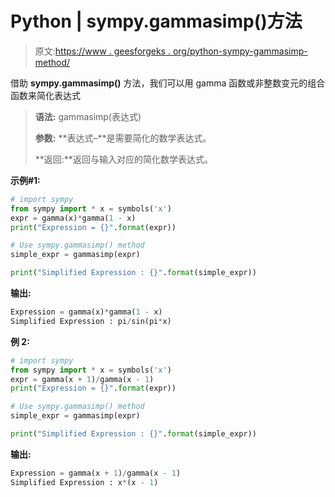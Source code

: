 # Python | sympy.gammasimp()方法

> 原文:[https://www . geesforgeks . org/python-sympy-gammasimp-method/](https://www.geeksforgeeks.org/python-sympy-gammasimp-method/)

借助 **sympy.gammasimp()** 方法，我们可以用 gamma 函数或非整数变元的组合函数来简化表达式

> **语法:** gammasimp(表达式)
> 
> **参数:**
> **表达式–**是需要简化的数学表达式。
> 
> **返回:**返回与输入对应的简化数学表达式。

**示例#1:**

```py
# import sympy 
from sympy import * x = symbols('x')
expr = gamma(x)*gamma(1 - x)
print("Expression = {}".format(expr))

# Use sympy.gammasimp() method 
simple_expr = gammasimp(expr)  

print("Simplified Expression : {}".format(simple_expr))  
```

**输出:**

```py
Expression = gamma(x)*gamma(1 - x)
Simplified Expression : pi/sin(pi*x)

```

**例 2:**

```py
# import sympy 
from sympy import * x = symbols('x')
expr = gamma(x + 1)/gamma(x - 1)
print("Expression = {}".format(expr))

# Use sympy.gammasimp() method 
simple_expr = gammasimp(expr)  

print("Simplified Expression : {}".format(simple_expr))  
```

**输出:**

```py
Expression = gamma(x + 1)/gamma(x - 1)
Simplified Expression : x*(x - 1)

```